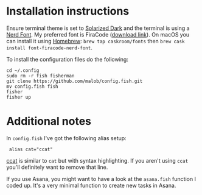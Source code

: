 # Installation instructions
Ensure terminal theme is set to [Solarized Dark](http://ethanschoonover.com/solarized) and the terminal is using a [Nerd Font](https://nerdfonts.com). My preferred font is FiraCode ([download link](https://github.com/ryanoasis/nerd-fonts/releases/download/v1.1.0/FiraCode.zip)). On macOS you can install it using [Homebrew](https://brew.sh): `brew tap caskroom/fonts` then `brew cask install font-firacode-nerd-font`.

To install the configuration files do the following:
```
cd ~/.config
sudo rm -r fish fisherman
git clone https://github.com/malob/config.fish.git
mv config.fish fish
fisher
fisher up
```

# Additional notes
In `config.fish` I've got the following alias setup:
```
 alias cat="ccat"
```
[ccat](https://github.com/jingweno/ccat) is similar to `cat` but with syntax highlighting. If you aren't using `ccat` you'll definitely want to remove that line.

If you use Asana, you might want to have a look at the `asana.fish` function I coded up. It's a very minimal function to create new tasks in Asana.

